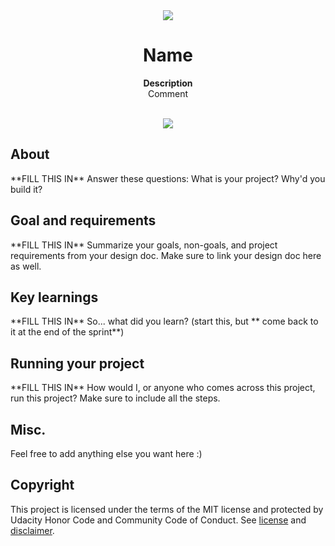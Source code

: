 <div align="center"><img src="app/src/main/res/mipmap-xhdpi/ic_launcher.png"></div>
<h1 align="center">Name</h1>
<p align="center"><strong>Description</strong>
<br>Comment</p>
<br/>
<div align="center"><img src="demo.gif"></img></div>
<h2>About</h2>
**FILL THIS IN**
Answer these questions: What is your project? Why'd you build it?

<h2>Goal and requirements</h2>
**FILL THIS IN** Summarize your goals, non-goals, and project requirements from your design doc. Make sure to link your design doc here as well.


<h2>Key learnings</h2>
**FILL THIS IN**
So... what did you learn? (start this, but ** come back to it at the end of the sprint**)

<h2>Running your project</h2>
**FILL THIS IN**
How would I, or anyone who comes across this project, run this project? Make sure to include all the steps.

<h2>Misc.</h2>
Feel free to add anything else you want here :)

<h2>Copyright</h2>
This project is licensed under the terms of the MIT license and protected by Udacity Honor Code and Community Code of Conduct. See <a href="LICENSE.md">license</a> and <a href="LICENSE.DISCLAIMER.md">disclaimer</a>.
